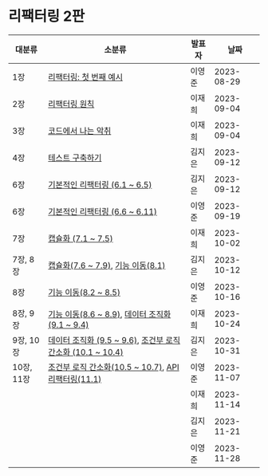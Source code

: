 # 리팩터링 2판

| 대분류     | 소분류                                                                                            | 발표자 | 날짜       |
| ---------- | ------------------------------------------------------------------------------------------------- | ------ | ---------- |
| 1장        | [리팩터링: 첫 번째 예시](Chapter%2001.md)                                                         | 이영준 | 2023-08-29 |
| 2장        | [리팩터링 원칙](Chapter%2002.md)                                                                  | 이재희 | 2023-09-04 |
| 3장        | [코드에서 나는 악취](Chapter%2003.md)                                                             | 이재희 | 2023-09-04 |
| 4장        | [테스트 구축하기](Chapter%2004.md)                                                                | 김지은 | 2023-09-12 |
| 6장        | [기본적인 리팩터링 (6.1 ~ 6.5)](Chapter%2006.md)                                                  | 김지은 | 2023-09-12 |
| 6장        | [기본적인 리팩터링 (6.6 ~ 6.11)](Chapter%2006.md)                                                 | 이영준 | 2023-09-19 |
| 7장        | [캡슐화 (7.1 ~ 7.5)](Chapter%2007.md)                                                             | 이재희 | 2023-10-02 |
| 7장, 8장   | [캡슐화(7.6 ~ 7.9)](Chapter%2007.md), [기능 이동(8.1)](Chapter%2008.md)                           | 김지은 | 2023-10-12 |
| 8장        | [기능 이동(8.2 ~ 8.5)](Chapter%2008.md)                                                           | 이영준 | 2023-10-16 |
| 8장, 9장   | [기능 이동(8.6 ~ 8.9)](Chapter%2008.md), [데이터 조직화 (9.1 ~ 9.4)](Chapter%2009.md)             | 이재희 | 2023-10-24 |
| 9장, 10장  | [데이터 조직화 (9.5 ~ 9.6)](Chapter%2009.md), [조건부 로직 간소화 (10.1 ~ 10.4)](Chapter%2010.md) | 김지은 | 2023-10-31 |
| 10장, 11장 | [조건부 로직 간소화(10.5 ~ 10.7)](Chapter%2010.md), [API 리팩터링(11.1)](Chapter%2011.md)         | 이영준 | 2023-11-07 |
|            |                                                                                                   | 이재희 | 2023-11-14 |
|            |                                                                                                   | 김지은 | 2023-11-21 |
|            |                                                                                                   | 이영준 | 2023-11-28 |

